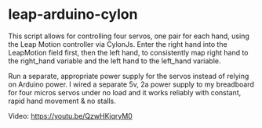 # leap-arduino-cylon
This script allows for controlling four servos, one pair for each hand, using the Leap Motion controller via CylonJs. Enter the right hand into the LeapMotion field first, then the left hand, to consistently map right hand to the right_hand variable and the left hand to the left_hand variable.

Run a separate, appropriate power supply for the servos instead of relying on Arduino power. I wired a separate 5v, 2a power supply to my breadboard for four micros servos under no load and it works reliably with constant, rapid hand movement & no stalls.

Video:
https://youtu.be/QzwHKjqryM0
